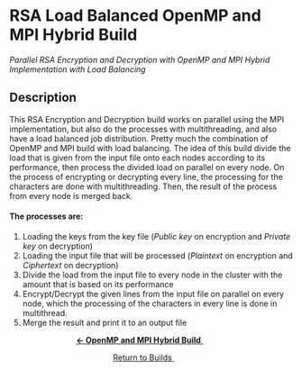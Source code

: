 # RSA Load Balanced OpenMP and MPI Hybrid Build
*Parallel RSA Encryption and Decryption with OpenMP and MPI Hybrid Implementation with Load Balancing*

## Description
This RSA Encryption and Decryption build works on parallel using the MPI implementation, but also do the processes with multithreading, and also have a load balanced job distribution. Pretty much the combination of OpenMP and MPI build with load balancing. The idea of this build divide the load that is given from the input file onto each nodes according to its performance, then process the divided load on parallel on every node. On the process of encrypting or decrypting every line, the processing for the characters are done with multithreading. Then, the result of the process from every node is merged back.

#### The processes are:
1. Loading the keys from the key file (*Public key* on encryption and *Private key* on decryption)
2. Loading the input file that will be processed (*Plaintext* on encryption and *Ciphertext* on decryption)
3. Divide the load from the input file to every node in the cluster with the amount that is based on its performance
4. Encrypt/Decrypt the given lines from the input file on parallel on every node, which the processing of the characters in every line is done in multithread.
5. Merge the result and print it to an output file

<p align="center">
	<a href="https://github.com/ReinhartC/Parallel-RSA-on-Raspberry-Pi/tree/master/Builds/OMP_MPI">
		<b>← OpenMP and MPI Hybrid Build</b>
	</a>   
</p>
<p align="center">
    <a href="https://github.com/ReinhartC/Parallel-RSA-on-Raspberry-Pi/tree/master/Builds">
        Return to Builds
    </a>  
</p>